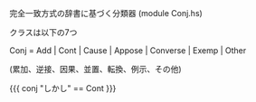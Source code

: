 完全一致方式の辞書に基づく分類器 (module Conj.hs)

クラスは以下の7つ

Conj = Add | Cont | Cause | Appose | Converse | Exemp | Other

(累加、逆接、因果、並置、転換、例示、その他)

{{{
conj "しかし" == Cont
}}}

